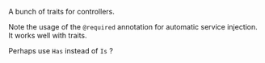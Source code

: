 A bunch of traits for controllers.

Note the usage of the `@required` annotation for automatic service injection.
It works well with traits.

Perhaps use `Has` instead of `Is` ?